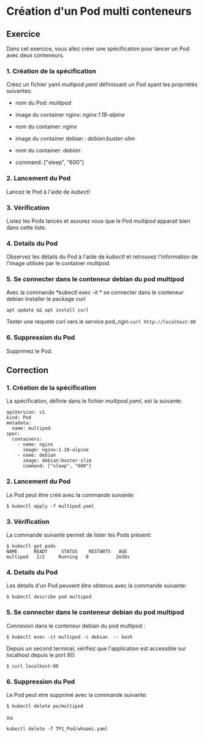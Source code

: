 # Création d'un Pod multi conteneurs

## Exercice

Dans cet exercice, vous allez créer une spécification pour lancer un  Pod avec deux conteneurs.

### 1. Création de la spécification

Créez un fichier yaml *multipod.yaml* définissant un Pod ayant les propriétés suivantes:
- nom du Pod: *mulitpod*
- image du container nginx: *nginx:1.18-alpine*
- nom du container: *nginx*
  
- image du container debian : *debian:buster-slim*
- nom du container: *debian*
- command: ["sleep", "600"]

### 2. Lancement du Pod

Lancez le Pod à l'aide de *kubectl*

### 3. Vérification

Listez les Pods lancés et assurez vous que le Pod *multipod* apparait bien dans cette liste.

### 4. Details du Pod

Observez les détails du Pod à l'aide de *kubectl* et retrouvez l'information de l'image utilisée par le container *multipod*.

### 5. Se connecter dans le conteneur debian du pod multipod 

Avec la commande *kubectl exec -it * se connecter dans le conteneur debian
Installer le package curl

```apt update && apt install curl```

Tester une requete curl vers le service pod_ngin ```curl http://localhost:80```

### 6. Suppression du Pod

Supprimez le Pod.


## Correction

### 1. Création de la spécification

La spécification, définie dans le fichier *multipod.yaml*, est la suivante:

```
apiVersion: v1
kind: Pod
metadata:
  name: multipod
spec:
  containers:
    - name: nginx
      image: nginx:1.18-alpine
    - name: debian
      image: debian:buster-slim
      command: ["sleep", "600"]
```

### 2. Lancement du Pod

Le Pod peut être créé avec la commande suivante:

```
$ kubectl apply -f multipod.yaml
```

### 3. Vérification

La commande suivante permet de lister les Pods présent:

```
$ kubectl get pods
NAME      READY     STATUS    RESTARTS   AGE
multipod   2/2     Running   0          2m36s
```

### 4. Details du Pod

Les details d'un Pod peuvent être obtenus avec la commande suivante:

```
$ kubectl describe pod multipod
```

### 5.  Se connecter dans le conteneur debian du pod multipod 

Connexion dans le conteneur debian du pod multipod :
```
$ kubectl exec -it multipod -c debian  -- bash
```

Depuis un second terminal, vérifiez que l'application est accessible sur localhost depuis le port 80:

```
$ curl localhost:80
```


### 6. Suppression du Pod

Le Pod peut etre supprimé avec la commande suivante:

```
$ kubectl delete po/multipod
```

ou

```
kubectl delete -f TP1_Pod/whoami.yaml
```
